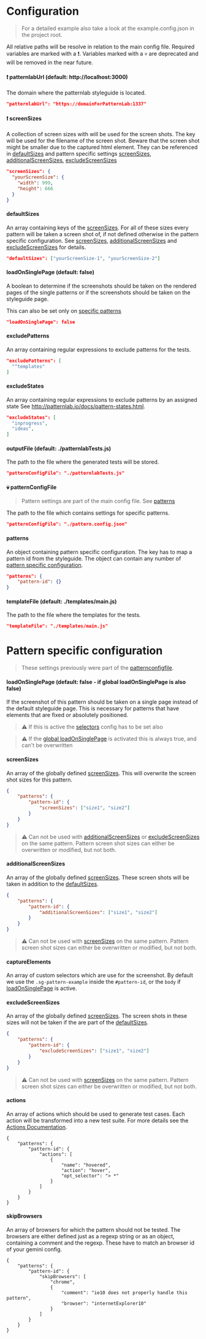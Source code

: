 # Configuration

> For a detailed example also take a look at the example.config.json in the project root.

All relative paths will be resolve in relation to the main config file.
Required variables are marked with a :exclamation:.
Variables marked with a :skull: are deprecated and will be removed in the near
future.

#### :exclamation: patternlabUrl (default: http://localhost:3000)

The domain where the patternlab styleguide is located.

```json
"patternlabUrl": "https://domainForPatternLab:1337"
```

#### :exclamation: screenSizes

A collection of screen sizes with will be used for the screen shots.
The key will be used for the filename of the screen shot.
Beware that the screen shot might be smaller due to the captured html element.
They can be referenced in [defaultSizes](#defaultSizes) and pattern specific
settings [screenSizes](#screenSizes), [additionalScreenSizes](#additionalScreenSizes),
[excludeScreenSizes](#excludeScreenSizes)

```json
"screenSizes": {
  "yourScreenSize": {
    "width": 999,
    "height": 666
  }
}
```

#### defaultSizes

An array containing keys of the [screenSizes](#exclamation-screensizes).
For all of these sizes every pattern will be taken a screen shot of,
if not defined otherwise in the pattern specific configuration.
See [screenSizes](#screenSizes), [additionalScreenSizes](#additionalScreenSizes)
and [excludeScreenSizes](#excludeScreenSizes) for details.

```json
"defaultSizes": ["yourScreenSize-1", "yourScreenSize-2"]
```

#### loadOnSinglePage (default: false)

A boolean to determine if the screenshots should be taken on the rendered pages
of the single patterns or if the screenshots should be taken on the styleguide
page.

This can also be set only on [specific patterns](#loadOnSinglePage-default-false--if-global-loadOnSinglePage-is-also-false)

```json
"loadOnSinglePage": false
```

#### excludePatterns

An array containing regular expressions to exclude patterns for the tests.

```json
"excludePatterns": [
  "^templates"
]
```

#### excludeStates

An array containing regular expressions to exclude patterns by an assigned state
See http://patternlab.io/docs/pattern-states.html.

```json
"excludeStates": [
  "inprogress",
  "ideas",
]
```

#### outputFile (default: ./patternlabTests.js)

The path to the file where the generated tests will be stored.

```json
"patternConfigFile": "./patternlabTests.js"
```

#### :skull: patternConfigFile

> Pattern settings are part of the main config file. See [patterns](#patterns)

The path to the file which contains settings for specific patterns.

```json
"patternConfigFile": "./pattern.config.json"
```

#### patterns

An object containing pattern specific configuration.
The key has to map a pattern id from the styleguide. The object can contain any
number of [pattern specific configuration](#pattern-specific-configuration).

```json
"patterns": {
    "pattern-id": {}
}
```

#### templateFile (default: ./templates/main.js)

The path to the file where the templates for the tests.

```json
"templateFile": "./templates/main.js"
```


# Pattern specific configuration

> These settings previously were part of the [patternconfigfile](#patternconfigfile).

#### loadOnSinglePage (default: false - if global loadOnSinglePage is also false)

If the screenshot of this pattern should be taken on a single page instead of
the default styleguide page.
This is necessary for patterns that have elements that are fixed or absolutely
positioned.
> :warning: If this is active the [selectors](#selectors) config has to be set also

> :warning: If the [global loadOnSinglePage](#loadonsinglepage-default-false) is activated this is 
always true, and can't be overwritten


#### screenSizes

An array of the globally defined [screenSizes](#exclamation-screensizes). This will
overwrite the screen shot sizes for this pattern.

```json
{
    "patterns": {
        "pattern-id": {
            "screenSizes": ["size1", "size2"]
        }
    }
}
```

> :warning: Can not be used with [additionalScreenSizes](#additionalScreenSizes) or
[excludeScreenSizes](#excludeScreenSizes) on the same pattern.
Pattern screen shot sizes can either be overwritten or modified, but not both.

#### additionalScreenSizes

An array of the globally defined [screenSizes](#exclamation-screensizes). These
screen shots will be taken in addition to the [defaultSizes](#defaultSizes).

```json
{
    "patterns": {
        "pattern-id": {
            "additionalScreenSizes": ["size1", "size2"]
        }
    }
}
```

> :warning: Can not be used with [screenSizes](#screenSizes) on the same pattern.
Pattern screen shot sizes can either be overwritten or modified, but not both.

#### captureElements

An array of custom selectors which are use for the screenshot. 
By default we use the `.sg-pattern-example` inside the `#pattern-id`,
or the `body` if [loadOnSinglePage](#loadOnSinglePage-default-false--if-global-loadOnSinglePage-is-also-false)
is active.

#### excludeScreenSizes

An array of the globally defined [screenSizes](#exclamation-screensizes). The
screen shots in these sizes will not be taken if the are part of the
[defaultSizes](#defaultSizes).

```json
{
    "patterns": {
        "pattern-id": {
            "excludeScreenSizes": ["size1", "size2"]
        }
    }
}
```

> :warning: Can not be used with [screenSizes](#screenSizes) on the same pattern.
Pattern screen shot sizes can either be overwritten or modified, but not both.

#### actions

An array of actions which should be used to generate test cases. Each action will
be transformed into a new test suite.
For more details see the [Actions Documentation](Actions.md).

```
{
    "patterns": {
        "pattern-id": {
            "actions": [
                {
                    "name": "hovered",
                    "action": "hover",
                    "opt_selector": "> *"
                }
            ]
        }
    }
}
```

#### skipBrowsers

An array of browsers for which the pattern should not be tested. The browsers are
either defined just as a regexp string or as an object, containing a comment and
the regexp.
These have to match an browser id of your gemini config.

```
{
    "patterns": {
        "pattern-id": {
            "skipBrowsers": [
                "chrome",
                {
                    "comment": "ie10 does not properly handle this pattern",
                    "browser": "internetExplorer10"
                }
            ]
        }
    }
}
```
